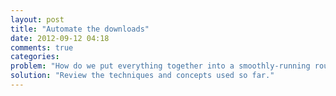 ```yaml
---
layout: post
title: "Automate the downloads"
date: 2012-09-12 04:18
comments: true
categories: 
problem: "How do we put everything together into a smoothly-running routine?"
solution: "Review the techniques and concepts used so far."
---
```

